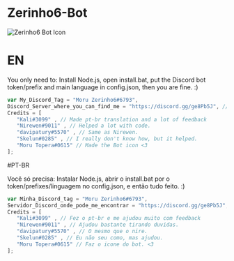 # Zerinho6-Bot
![Zerinho6 Bot Icon](https://i.imgur.com/it2qMZy.png)



# EN

 You only need to: Install Node.js, open install.bat, put the Discord bot token/prefix and main language in config.json, then you are fine. :)

 ```JavaScript
 var My_Discord_Tag = "Moru Zerinho6#6793",
 Discord_Server_where_you_can_find_me = "https://discord.gg/ge8Pb5J", //Warning, it's a brazilian guild!
 Credits = [ 
    "Kali#3099" , // Made pt-br translation and a lot of feedback
    "Nirewen#9011" , // Helped a lot with code.
    "davipatury#5570" , // Same as Nirewen.
    "Skelun#0285" , // I really don't know how, but it helped.
    "Moru Topera#0615" // Made the Bot icon <3
 ];
```

#PT-BR


 Você só precisa: Instalar Node.js, abrir o install.bat por o token/prefixes/linguagem no config.json, e então tudo feito. :)

 ```JavaScript
 var Minha_Discord_tag = "Moru Zerinho6#6793",
 Servidor_Discord_onde_pode_me_encontrar = "https://discord.gg/ge8Pb5J",
 Credits = [ 
    "Kali#3099" , // Fez o pt-br e me ajudou muito com feedback
    "Nirewen#9011" , // Ajudou bastante tirando duvidas.
    "davipatury#5570" , // O mesmo que o nire.
    "Skelun#0285" , // Eu não seu como, mas ajudou.
    "Moru Topera#0615" // Faz o icone do bot. <3
 ];
```
